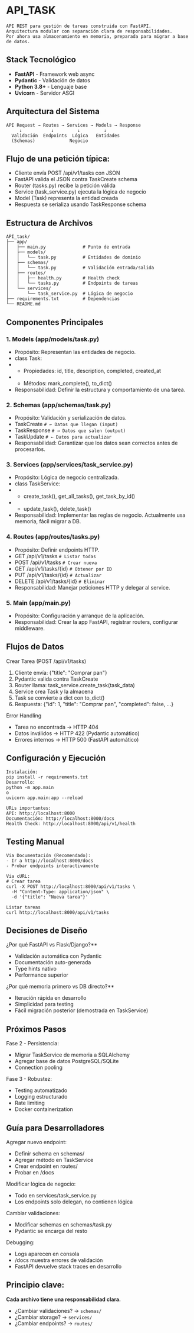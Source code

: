 # API_TASK
```
API REST para gestión de tareas construida con FastAPI.
Arquitectura modular con separación clara de responsabilidades.
Por ahora usa almacenamiento en memoria, preparada para migrar a base de datos.
```

## Stack Tecnológico
- **FastAPI**     - Framework web async
- **Pydantic**    - Validación de datos
- **Python 3.8+** - Lenguaje base
- **Uvicorn**     - Servidor ASGI

## Arquitectura del Sistema
```
API Request → Routes → Services → Models → Response
     ↓           ↓         ↓         ↓
  Validación  Endpoints  Lógica   Entidades
  (Schemas)             Negocio
```

## Flujo de una petición típica:
- Cliente envía POST /api/v1/tasks con JSON
- FastAPI valida el JSON contra TaskCreate schema
- Router (tasks.py) recibe la petición válida
- Service (task_service.py) ejecuta la lógica de negocio
- Model (Task) representa la entidad creada
- Respuesta se serializa usando TaskResponse schema


## Estructura de Archivos
```
API_task/
├── app/
│   ├── main.py              # Punto de entrada
│   ├── models/
│   │   └── task.py          # Entidades de dominio
│   ├── schemas/
│   │   └── task.py          # Validación entrada/salida
│   ├── routes/
│   │   ├── health.py        # Health check
│   │   └── tasks.py         # Endpoints de tareas
│   └── services/
│       └── task_service.py  # Lógica de negocio
├── requirements.txt         # Dependencias
└── README.md
```


## Componentes Principales

### 1. Models (app/models/task.py)
- Propósito: Representan las entidades de negocio.
- class Task:
- - Propiedades: id, title, description, completed, created_at
- - Métodos: mark_complete(), to_dict()
- Responsabilidad: Definir la estructura y comportamiento de una tarea.

### 2. Schemas (app/schemas/task.py)
- Propósito: Validación y serialización de datos.
- TaskCreate    `# ← Datos que llegan (input)`
- TaskResponse  `# → Datos que salen (output)`  
- TaskUpdate    `# ← Datos para actualizar`
- Responsabilidad: Garantizar que los datos sean correctos antes de procesarlos.

### 3. Services (app/services/task_service.py)
- Propósito: Lógica de negocio centralizada.
- class TaskService:
- - create_task(), get_all_tasks(), get_task_by_id()
- - update_task(), delete_task()
- Responsabilidad: Implementar las reglas de negocio. Actualmente usa memoria, fácil migrar a DB.

### 4. Routes (app/routes/tasks.py)
- Propósito: Definir endpoints HTTP.
- GET    /api/v1/tasks      `# Listar todas`
- POST   /api/v1/tasks      `# Crear nueva`
- GET    /api/v1/tasks/{id} `# Obtener por ID`
- PUT    /api/v1/tasks/{id} `# Actualizar`
- DELETE /api/v1/tasks/{id} `# Eliminar`
- Responsabilidad: Manejar peticiones HTTP y delegar al service.

### 5. Main (app/main.py)
- Propósito: Configuración y arranque de la aplicación.
- Responsabilidad: Crear la app FastAPI, registrar routers, configurar middleware.


## Flujos de Datos

Crear Tarea (POST /api/v1/tasks)
1. Cliente envía: {"title": "Comprar pan"}
2. Pydantic valida contra TaskCreate
3. Router llama: task_service.create_task(task_data)
4. Service crea Task y la almacena
5. Task se convierte a dict con to_dict()
6. Respuesta: {"id": 1, "title": "Comprar pan", "completed": false, ...}

Error Handling
- Tarea no encontrada → HTTP 404
- Datos inválidos → HTTP 422 (Pydantic automático)
- Errores internos → HTTP 500 (FastAPI automático)


## Configuración y Ejecución
```
Instalación:
pip install -r requirements.txt
Desarrollo:
python -m app.main
o
uvicorn app.main:app --reload

URLs importantes:
API: http://localhost:8000
Documentación: http://localhost:8000/docs
Health Check: http://localhost:8000/api/v1/health
```

## Testing Manual
```
Via Documentación (Recomendado):
- Ir a http://localhost:8000/docs
- Probar endpoints interactivamente

Via cURL:
# Crear tarea
curl -X POST http://localhost:8000/api/v1/tasks \
  -H "Content-Type: application/json" \
  -d '{"title": "Nueva tarea"}'

Listar tareas  
curl http://localhost:8000/api/v1/tasks
```


## Decisiones de Diseño

¿Por qué FastAPI vs Flask/Django?**
- Validación automática con Pydantic
- Documentación auto-generada
- Type hints nativo
- Performance superior

¿Por qué memoria primero vs DB directo?**
- Iteración rápida en desarrollo
- Simplicidad para testing
- Fácil migración posterior (demostrada en TaskService)


## Próximos Pasos

Fase 2 - Persistencia:
- Migrar TaskService de memoria a SQLAlchemy
- Agregar base de datos PostgreSQL/SQLite
- Connection pooling

Fase 3 - Robustez:
- Testing automatizado
- Logging estructurado
- Rate limiting
- Docker containerization


## Guía para Desarrolladores

Agregar nuevo endpoint:
- Definir schema en schemas/
- Agregar método en TaskService
- Crear endpoint en routes/
- Probar en /docs

Modificar lógica de negocio:
- Todo en services/task_service.py
- Los endpoints solo delegan, no contienen lógica

Cambiar validaciones:
- Modificar schemas en schemas/task.py
- Pydantic se encarga del resto

Debugging:
- Logs aparecen en consola
- /docs muestra errores de validación
- FastAPI devuelve stack traces en desarrollo


## Principio clave: 
**Cada archivo tiene una responsabilidad clara.**
- ¿Cambiar validaciones? → `schemas/`
- ¿Cambiar storage? → `services/`
- ¿Cambiar endpoints? → `routes/`

